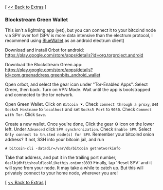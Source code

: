 [ [<< Back to Extras](https://github.com/seth586/guides/blob/master/FreeNAS/extras.md) ]

### Blockstream Green Wallet

This isn't a lightning app (yet), but you can connect it to your bitcoind node via SPV over tor! (SPV is more data intensive than the electrum protocol, I recommend using [BlueWallet](https://github.com/seth586/guides/blob/master/FreeNAS/wallets/bluewallet.md) as an android electrum client) 

Download and install Orbot for android: https://play.google.com/store/apps/details?id=org.torproject.android

Download the Blockstream Green app: https://play.google.com/store/apps/details?id=com.greenaddress.greenbits_android_wallet

Open orbot, and select the gear icon under "Tor-Enabled Apps". Select Green, then back. Turn on VPN Mode. Wait until the app is bootstrapped and connected to the tor network.

Open Green Wallet. Click on `Bitcoin ⯆`. Check `connect through a proxy`, set `Socks5 Hostname` to `localhost` and set `Socks5 Port` to `9050`. Check `Connect with Tor`. Click `Save`. 

Create a new wallet. Once you're done, Click the gear ⚙️ icon on the lower left. Under `Advanced` click `SPV synchronization`. Check `Enable SPV`. 
Select `Only connect to trusted node(s) for SPV`. Remember your bitcoind onion address? If not, SSH into your bitcoin jail, and run 
```
# bitcoin-cli -datadir=/var/db/bitcoin getnetworkinfo
```
Take that address, and put it in the trailing port number, `6aslkjdhfitshouldlooklikethis.onion:8333`
Finally, tap 'Reset SPV' and it will sync from your node. It may take a while to catch up. But this will privately connect to your home node, wherever you are!





[ [<< Back to Extras](https://github.com/seth586/guides/blob/master/FreeNAS/extras.md) ]
